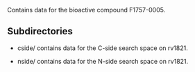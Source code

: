 Contains data for the bioactive compound F1757-0005.

## Subdirectories

- cside/ contains data for the C-side search space on rv1821.

- nside/ contains data for the N-side search space on rv1821.

